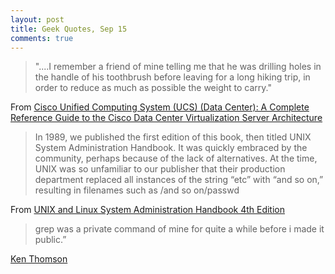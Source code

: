 ```yaml
---
layout: post
title: Geek Quotes, Sep 15
comments: true
---
```


> "....I remember a friend of mine telling me that he was drilling holes in the handle of his toothbrush before leaving for a long hiking trip, in order to reduce as much as possible the weight to carry."

From [Cisco Unified Computing System (UCS) (Data Center): A Complete Reference Guide to the Cisco Data Center Virtualization Server Architecture](http://www.ciscopress.com/store/cisco-unified-computing-system-ucs-data-center-a-complete-9781587141935)

> In 1989, we published the first edition of this book, then titled UNIX System Administration Handbook. It was quickly embraced by the community, perhaps because of the lack of alternatives. At the time, UNIX was so unfamiliar to our publisher that their production department replaced all instances of the string “etc” with “and so on,” resulting in filenames such as /and so on/passwd

From [UNIX and Linux System Administration Handbook 4th Edition](http://www.admin.com/)

> grep was a private command of mine for quite a while before i made it public.”  

[Ken Thomson](https://medium.com/@rualthanzauva/grep-was-a-private-command-of-mine-for-quite-a-while-before-i-made-it-public-ken-thompson-a40e24a5ef48)
